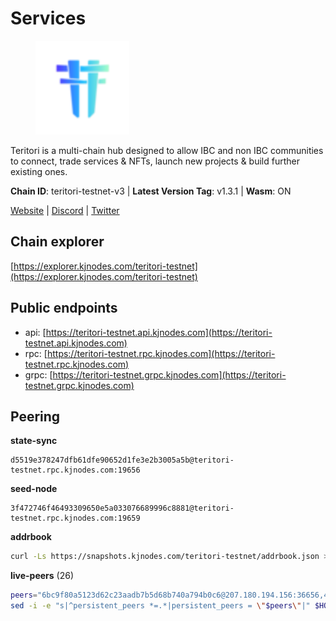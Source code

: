# Services

<figure><img src="https://raw.githubusercontent.com/kj89/cosmos-images/main/logos/teritori.png" width="150" alt=""><figcaption></figcaption></figure>

Teritori is a multi-chain hub designed to allow IBC and non IBC communities  to connect, trade services & NFTs, launch new projects & build further existing ones.

**Chain ID**: teritori-testnet-v3 | **Latest Version Tag**: v1.3.1 | **Wasm**: ON

[Website](https://teritori.com) | [Discord](https://discord.gg/teritori) | [Twitter](https://twitter.com/TeritoriNetwork)




## Chain explorer
[https://explorer.kjnodes.com/teritori-testnet](https://explorer.kjnodes.com/teritori-testnet)

## Public endpoints

* api: [https://teritori-testnet.api.kjnodes.com](https://teritori-testnet.api.kjnodes.com)
* rpc: [https://teritori-testnet.rpc.kjnodes.com](https://teritori-testnet.rpc.kjnodes.com)
* grpc: [https://teritori-testnet.grpc.kjnodes.com](https://teritori-testnet.grpc.kjnodes.com)

## Peering

**state-sync**

```text
d5519e378247dfb61dfe90652d1fe3e2b3005a5b@teritori-testnet.rpc.kjnodes.com:19656
```

**seed-node**

```text
3f472746f46493309650e5a033076689996c8881@teritori-testnet.rpc.kjnodes.com:19659
```

**addrbook**
```bash
curl -Ls https://snapshots.kjnodes.com/teritori-testnet/addrbook.json > $HOME/.teritorid/config/addrbook.json
```

**live-peers** (26)
```bash
peers="6bc9f80a5123d62c23aadb7b5d68b740a794b0c6@207.180.194.156:36656,4ebfdac0d496be2407c02202e5ad6f226a11b37a@65.21.134.202:26736,303666c503cd27161529692de701f5b2d3a2f043@65.109.23.114:15956,3614bc766d73bebf6b73737b6690af60e7f0683e@65.108.206.118:46656,bf100c1b6b44a6e96ab5691f3023cec3c27747fd@144.126.142.78:46656,d5519e378247dfb61dfe90652d1fe3e2b3005a5b@65.109.68.190:19656,ac94097daec8a32d4ed3f074f26f214cedfbb541@85.173.112.154:26656,b6640a6b6062be34a0b5eedb0524c320f31959ef@65.108.234.26:28656,07d196ccefcadc548c6cd06cfea425f1544b1495@213.239.217.52:41656,b9bd31a2a68a09d324a9deaf41144ff6d0dbe260@65.108.192.123:15656,53f69cd52a4b633179b9e762cf8d51f6696a27f6@51.159.141.148:26656,ec8faa221a99f5c6d8f647cd08f60f2ace0ed1e2@65.109.112.20:11044,8ef4ef39a887861744717feacc350403387c4c56@65.109.38.54:21096,39a4dbd5a4199187bf4f6b30ac03156b3e3d7b29@65.21.139.170:20026,ec0c58dbfe67a12ea16951134e29a6566ac05add@185.217.125.98:26656,c56b132be41b247c9f8fa1f2addaca57f9946e29@75.119.159.159:44656,69012ce642095e15f588ddb154327633bb2ecb9c@65.109.39.223:26656,c89ecc57dc30addb7e9032684916725c25b2a6c5@162.55.103.44:26656,5ae1012f9b0f4672d8152de903d115dd2f1a3ee3@65.21.170.3:27656,b33ebb4672f929dddde1365c9678a39abfd881fb@54.202.144.51:26656,15dd94f68c450da2c3b7c60b6364e3dce6f0cbf2@185.193.66.68:26641,a97eb7a4f3d857f1ff82265d2905fc0762a6bfd4@135.125.5.31:54256,427f9547e1e2f2b62b269dc4d32efa6d946e9746@65.21.200.54:32656,e78cee0e46927e483212e0313a35da6cc9151ed5@65.109.28.219:15956,e1b331c1f3cba509960c65d6c6bc9b49532bcbaa@65.109.85.170:27656,31413c99357d0cfc48a46767ade171db2ea0205e@135.181.138.160:46656"
sed -i -e "s|^persistent_peers *=.*|persistent_peers = \"$peers\"|" $HOME/.teritorid/config/config.toml
```
